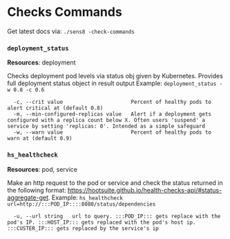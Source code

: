 Checks Commands
===============

Get latest docs via: `./sens8 -check-commands`

### `deployment_status`

**Resources**: deployment

Checks deployment pod levels via status obj given by Kubernetes. Provides full deployment status object in result output
Example: `deployment_status -w 0.8 -c 0.6`

```
  -c, --crit value                      Percent of healthy pods to alert critical at (default 0.8)
  -m, --min-configured-replicas value   Alert if a deployment gets configured with a replica count below X. Often users 'suspend' a service by setting 'replicas: 0'. Intended as a simple safeguard
  -w, --warn value                      Percent of healthy pods to warn at (default 0.9)

```

### `hs_healthcheck`

**Resources**: pod, service

Make an http request to the pod or service and check the status returned in the following format: https://hootsuite.github.io/health-checks-api/#status-aggregate-get.
Example: `hs_healthcheck url=http://:::POD_IP::::8080/status/dependencies`

```
  -u, --url string   url to query. :::POD_IP::: gets replace with the pod's IP. :::HOST_IP::: gets replaced with the pod's host ip. :::CUSTER_IP::: gets replaced by the service's ip

```

